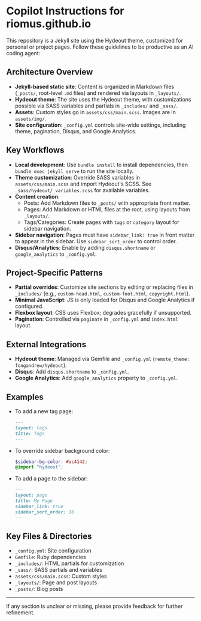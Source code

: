 # Copilot Instructions for riomus.github.io

This repository is a Jekyll site using the Hydeout theme, customized for personal or project pages. Follow these guidelines to be productive as an AI coding agent:

## Architecture Overview
- **Jekyll-based static site**: Content is organized in Markdown files (`_posts/`, root-level `.md` files) and rendered via layouts in `_layouts/`.
- **Hydeout theme**: The site uses the Hydeout theme, with customizations possible via SASS variables and partials in `_includes/` and `_sass/`.
- **Assets**: Custom styles go in `assets/css/main.scss`. Images are in `assets/img/`.
- **Site configuration**: `_config.yml` controls site-wide settings, including theme, pagination, Disqus, and Google Analytics.

## Key Workflows
- **Local development**: Use `bundle install` to install dependencies, then `bundle exec jekyll serve` to run the site locally.
- **Theme customization**: Override SASS variables in `assets/css/main.scss` and import Hydeout's SCSS. See `_sass/hydeout/_variables.scss` for available variables.
- **Content creation**:
  - Posts: Add Markdown files to `_posts/` with appropriate front matter.
  - Pages: Add Markdown or HTML files at the root, using layouts from `_layouts/`.
  - Tags/Categories: Create pages with `tags` or `category` layout for sidebar navigation.
- **Sidebar navigation**: Pages must have `sidebar_link: true` in front matter to appear in the sidebar. Use `sidebar_sort_order` to control order.
- **Disqus/Analytics**: Enable by adding `disqus.shortname` or `google_analytics` to `_config.yml`.

## Project-Specific Patterns
- **Partial overrides**: Customize site sections by editing or replacing files in `_includes/` (e.g., `custom-head.html`, `custom-foot.html`, `copyright.html`).
- **Minimal JavaScript**: JS is only loaded for Disqus and Google Analytics if configured.
- **Flexbox layout**: CSS uses Flexbox; degrades gracefully if unsupported.
- **Pagination**: Controlled via `paginate` in `_config.yml` and `index.html` layout.

## External Integrations
- **Hydeout theme**: Managed via Gemfile and `_config.yml` (`remote_theme: fongandrew/hydeout`).
- **Disqus**: Add `disqus.shortname` to `_config.yml`.
- **Google Analytics**: Add `google_analytics` property to `_config.yml`.

## Examples
- To add a new tag page:
  ```markdown
  ---
  layout: tags
  title: Tags
  ---
  ```
- To override sidebar background color:
  ```scss
  $sidebar-bg-color: #ac4142;
  @import "hydeout";
  ```
- To add a page to the sidebar:
  ```markdown
  ---
  layout: page
  title: My Page
  sidebar_link: true
  sidebar_sort_order: 10
  ---
  ```

## Key Files & Directories
- `_config.yml`: Site configuration
- `Gemfile`: Ruby dependencies
- `_includes/`: HTML partials for customization
- `_sass/`: SASS partials and variables
- `assets/css/main.scss`: Custom styles
- `_layouts/`: Page and post layouts
- `_posts/`: Blog posts

---

If any section is unclear or missing, please provide feedback for further refinement.